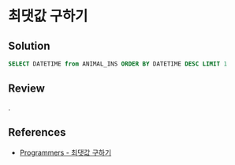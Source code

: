# 최댓값 구하기

## Solution

```sql
SELECT DATETIME from ANIMAL_INS ORDER BY DATETIME DESC LIMIT 1
```

## Review

.

## References

- [Programmers - 최댓값 구하기](https://school.programmers.co.kr/learn/courses/30/lessons/59415)
